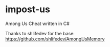 # impost-us
Among Us Cheat written in C# 

Thanks to shlifedev for the base: https://github.com/shlifedev/AmongUsMemory
